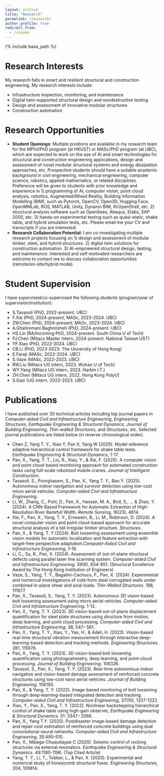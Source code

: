 ```yaml
---
layout: archive
title: "Research"
permalink: /research/
author_profile: true
redirect_from:
  - /resume
---
```


{% include base_path %}

Research Interests
======
My research falls in smart and resilient structural and construction engineering. My research interests include:
* Infrastructure inspection, monitoring, and maintenance
* Digital twin-supported structural design and nondestructive testing
* Design and assessment of innovative modular structures
* Construction automation

Research Opportunities
======
* __Student Openings__: Multiple positions are available in my research team for the MPhil/PhD program (at HKUST) or MASc/PhD program (at UBC), which are expected to work on the use of AI and smart technologies for structural and construction engineering applications, design and assessment of novel modular structural systems and energy dissipation approaches, etc. Prospective students should have a suitable academic background in civil engineering, mechanical engineering, computer science, robotics, applied mathematics, or related disciplines. Preference will be given to students with prior knowledge and experience in 1) programming of AI, computer vision, point cloud analysis, robotics, Augmented/Mixed Reality, Building Information Modelling (BIM), such as Pytorch, OpenCV, Open3D, Hugging Face, OpenMMLab, ROS, MATLAB, Unity, Dynamo BIM, IfcOpenShell, etc. 2) structural analysis software such as OpenSees, Abaqus, Etabs, SAP 2000, etc. 3) hands-on experimental testing such as quasi-static, shake table, and hybrid simulation tests, etc. Please email me your CV and transcripts if you are interested.
* __Research Collaboration Potential__: I am co-investigating multiple research projects focusing on 1) design and assessment of modular timber, steel, and hybrid structures. 2) digital twin solutions for construction automation. 3) AI-empowered structural design, testing, and maintenance.  Interested and self-motivated researchers are welcome to contact me to discuss collaboration opportunities (remote/on-site/hybrid mode).

Student Supervision
======
I have supervised/co-supervised the following students (program/year of supervision/institution):
* S.Tavasoli (PhD, 2022-present. UBC)
* F.Xie (PhD, 2024-present; MASc, 2023-2024. UBC)
* ZW.Chen (PhD, 2024-present; MASc, 2023-2024. UBC)
* A.Ghahremani Baghmisheh (PhD, 2024-present. UBC)
* HS.Lin (RA/Incoming PhD, 2024-present. South China U of Tech)
* PJ.Chen (Mitacs Master Intern, 2024-present. National Taiwan UST)
* YF.Xiao (PhD, 2022-2024. UBC)
* CB.Li (PhD, 2023-2023. The University of Hong Kong)
* E.Faraji (MASc, 2022-2024. UBC)
* S.Vaze (MASc, 2022-2023. UBC)
* RW.Liu (Mitacs UG intern, 2023. Wuhan U of Tech)
* WY.Yang (Mitacs UG intern, 2023. Harbin I.T.)
* ZH.Chen (Mitacs UG intern, 2022. Hong Kong PolyU)
* S.Gazi (UG intern, 2022-2023. UBC)


Publications
======
I have published over 30 technical articles including top journal papers in *Computer-aided Civil and Infrastructure Engineering*, *Engineering Structures*, *Earthquake Engineering & Structural Dynamics*, *Journal of Building Engineering*, *Thin-walled Structures*, and *Structures*, etc. Selected journal publications are listed below (in reverse chronological order).
* Chen Z, Yang T. Y., Xiao Y, Pan X, Yang W (2025). Model reference adaptive hierarchical control framework for shake table tests. *Earthquake Engineering & Structural Dynamics*, 1-17.
* Pan, X., Yang, T. T., Liu, R., Xiao, Y., & Xie, F. (2025). A computer vision and point cloud-based monitoring approach for automated construction tasks using full-scale robotized mobile cranes. *Journal of Intelligent Construction*.
* Tavasoli, S., Poorghasem, S., Pan, X., Yang T. Y., Bao Y. (2025). Autonomous indoor navigation and survivor detection using low-cost micro aerial vehicles. *Computer-aided Civil and Infrastructure Engineering*.
* Li, W., Zhang, C., Puhl, D., Pan, X., Hassan, M. A., Bird, S., ... & Zhao, Y. (2024). A CNN-Based Framework for Automatic Extraction of High-Resolution River Bankfull Width. *Remote Sensing*, 16(23), 4614.
* Xie, F., Pan, X., Yang, T. Y., Ernewein, B., Li, M., Robinson, D. (2024). A novel computer vision and point cloud-based approach for accurate structural analysis of a tall irregular timber structure. *Structures*.
* Pan, X., & Yang, T. Y.(2024). Bolt loosening assessment using ensemble vision models for automatic localization and feature extraction with target-free perspective adaptation.*Computer-Aided Civil and Infrastructure Engineering*, 1–16.
* Li, C., Su, R., Pan, X. (2024). Assessment of out-of-plane structural defects using parallel laser line scanning system. *Computer-aided Civil and Infrastructure Engineering*. 39(6), 834-851. (Structural Excellence Award by The Hong Kong Institution of Engineers)
* Vaze, S., Yang, T. Y., Bagatini-Cachuco, F., Pan, X. (2024). Experimental and numerical investigations of cold-form steel corrugated walls under combined in-plane shear and axial loads. *Thin-Walled Structures*. 198, 111677.
* Pan, X., Tavasoli, S., Yang, T. Y. (2023). Autonomous 3D vision-based bolt loosening assessment using micro aerial vehicles. *Computer-aided Civil and Infrastructure Engineering*. 1-12.
* Pan, X., Yang, T. Y. (2023). 3D vision-based out-of-plane displacement quantification for steel plate structures using structure from motion, deep learning, and point cloud processing. *Computer-aided Civil and Infrastructure Engineering*. 38, 547– 561.
* Pan, X., Yang, T. Y., Xiao, Y., Yao, H., & Adeli, H. (2023). Vision-based real-time structural vibration measurement through interactive deep-learning-based detection and tracking methods. *Engineering Structures*. 281, 115676.
* Pan, X., Yang, T. Y. (2023). 3D vision-based bolt loosening quantification using photogrammetry, deep learning, and point-cloud processing. *Journal of Building Engineering*. 106326.
* Tavasoli, S., Pan, X., Yang, T. Y. (2023). Real-time autonomous indoor navigation and vision-based damage assessment of reinforced concrete structures using low-cost nano aerial vehicles. *Journal of Building Engineering*. 106193.
* Pan, X., & Yang, T. Y. (2022). Image-based monitoring of bolt loosening through deep-learning-based integrated detection and tracking. *Computer-aided Civil and Infrastructure Engineering*, 37(10), 1207-1222.
* Xiao, Y., Pan, X., Yang, T. Y. (2022). Nonlinear backstepping hierarchical control of shake table using high-gain observer, *Earthquake Engineering & Structural Dynamics*. 51: 3347– 3366.
* Pan, X., Yang T.Y. (2020). Postdisaster image-based damage detection and repair cost estimation of reinforced concrete buildings using dual convolutional neural networks. *Computer-aided Civil and Infrastructure Engineering*, 35:495–510.
* Pan, X., Málaga-Chuquitaype C (2020). Seismic control of rocking structures via external resonators. *Earthquake Engineering & Structural Dynamics*. 49:1180-1196. (Top Cited Article)
* Yang, T. Y., Li, T., Tobber, L., & Pan, X. (2020). Experimental and numerical study of honeycomb structural fuses. *Engineering Structures*, 204, 109814.
